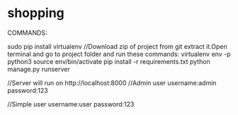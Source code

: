 # shopping

COMMANDS:

sudo pip install virtualenv
//Download zip of project from git extract it.Open terminal and go to project folder and run these commands:
virtualenv env -p python3
source env/bin/activate
pip install -r requirements.txt
python manage.py runserver

//Server will run on http://localhost:8000
//Admin user
username:admin
password:123

//Simple user
username:user
password:123